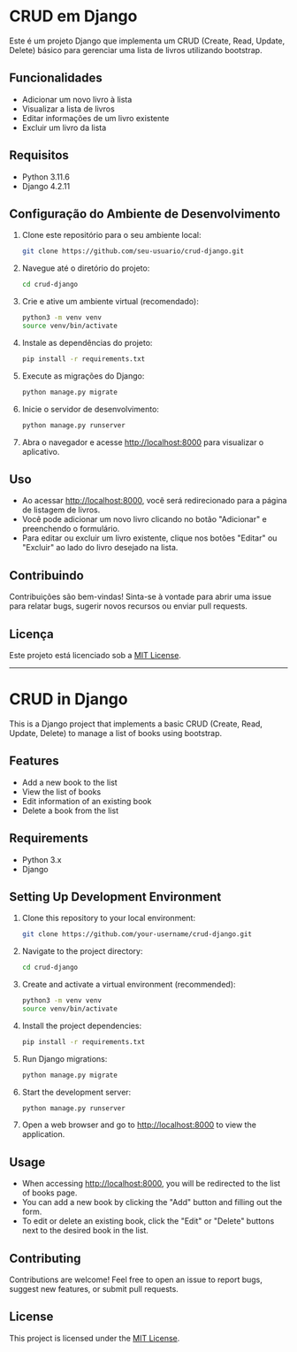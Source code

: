 # CRUD em Django

Este é um projeto Django que implementa um CRUD (Create, Read, Update, Delete) básico para gerenciar uma lista de livros utilizando bootstrap.

## Funcionalidades

- Adicionar um novo livro à lista
- Visualizar a lista de livros
- Editar informações de um livro existente
- Excluir um livro da lista

## Requisitos

- Python 3.11.6
- Django 4.2.11

## Configuração do Ambiente de Desenvolvimento

1. Clone este repositório para o seu ambiente local:

    ```bash
    git clone https://github.com/seu-usuario/crud-django.git
    ```

2. Navegue até o diretório do projeto:

    ```bash
    cd crud-django
    ```

3. Crie e ative um ambiente virtual (recomendado):

    ```bash
    python3 -m venv venv
    source venv/bin/activate
    ```

4. Instale as dependências do projeto:

    ```bash
    pip install -r requirements.txt
    ```

5. Execute as migrações do Django:

    ```bash
    python manage.py migrate
    ```

6. Inicie o servidor de desenvolvimento:

    ```bash
    python manage.py runserver
    ```

7. Abra o navegador e acesse [http://localhost:8000](http://localhost:8000) para visualizar o aplicativo.

## Uso

- Ao acessar [http://localhost:8000](http://localhost:8000), você será redirecionado para a página de listagem de livros.
- Você pode adicionar um novo livro clicando no botão "Adicionar" e preenchendo o formulário.
- Para editar ou excluir um livro existente, clique nos botões "Editar" ou "Excluir" ao lado do livro desejado na lista.

## Contribuindo

Contribuições são bem-vindas! Sinta-se à vontade para abrir uma issue para relatar bugs, sugerir novos recursos ou enviar pull requests.

## Licença

Este projeto está licenciado sob a [MIT License](LICENSE).

----------------------------------------------------------------------------------------

# CRUD in Django

This is a Django project that implements a basic CRUD (Create, Read, Update, Delete) to manage a list of books using bootstrap.

## Features

- Add a new book to the list
- View the list of books
- Edit information of an existing book
- Delete a book from the list

## Requirements

- Python 3.x
- Django

## Setting Up Development Environment

1. Clone this repository to your local environment:

    ```bash
    git clone https://github.com/your-username/crud-django.git
    ```

2. Navigate to the project directory:

    ```bash
    cd crud-django
    ```

3. Create and activate a virtual environment (recommended):

    ```bash
    python3 -m venv venv
    source venv/bin/activate
    ```

4. Install the project dependencies:

    ```bash
    pip install -r requirements.txt
    ```

5. Run Django migrations:

    ```bash
    python manage.py migrate
    ```

6. Start the development server:

    ```bash
    python manage.py runserver
    ```

7. Open a web browser and go to [http://localhost:8000](http://localhost:8000) to view the application.

## Usage

- When accessing [http://localhost:8000](http://localhost:8000), you will be redirected to the list of books page.
- You can add a new book by clicking the "Add" button and filling out the form.
- To edit or delete an existing book, click the "Edit" or "Delete" buttons next to the desired book in the list.

## Contributing

Contributions are welcome! Feel free to open an issue to report bugs, suggest new features, or submit pull requests.

## License

This project is licensed under the [MIT License](LICENSE).
